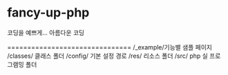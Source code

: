 fancy-up-php
============

코딩을 예쁘게...
아름다운 코딩

===============================
/_example/기능별 샘플 페이지
/classes/ 클래스 폴더
/config/ 기본 설정 경로
/res/ 리소스 폴더
/src/ php 실 프로그램밍 폴더
